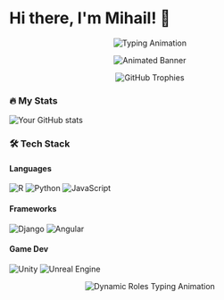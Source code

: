 # Hi there, I'm Mihail! 👋

<div align="center">
  <!-- First Typing Effect (Current One) -->
  <img src="https://readme-typing-svg.demolab.com?font=Fira+Code&pause=1000&color=22D3EE&width=435&lines=Full+Stack+Developer;Open+Source+Contributor;Tech+Enthusiast" alt="Typing Animation" />
  
  ![Animated Banner](https://github.com/yourusername/yourusername/blob/main/banner.gif?raw=true)
  
  <img src="https://github-profile-trophy.vercel.app/?username=yourusername&theme=onedark&row=2&column=4" alt="GitHub Trophies" />
</div>

### 🔥 My Stats
![Your GitHub stats](https://github-readme-stats.vercel.app/api?username=yourusername&show_icons=true&theme=radical)

### 🛠️ **Tech Stack**
#### **Languages**
![R](https://img.shields.io/badge/R-276DC3?style=for-the-badge&logo=r&logoColor=white)
![Python](https://img.shields.io/badge/Python-3776AB?style=for-the-badge&logo=python&logoColor=white)
![JavaScript](https://img.shields.io/badge/JavaScript-F7DF1E?style=for-the-badge&logo=javascript&logoColor=black)

#### **Frameworks**
![Django](https://img.shields.io/badge/Django-092E20?style=for-the-badge&logo=django&logoColor=white)
![Angular](https://img.shields.io/badge/Angular-DD0031?style=for-the-badge&logo=angular&logoColor=white)

#### **Game Dev**
![Unity](https://img.shields.io/badge/Unity-000000?style=for-the-badge&logo=unity&logoColor=white)
![Unreal Engine](https://img.shields.io/badge/Unreal%20Engine-0E1128?style=for-the-badge&logo=unreal-engine&logoColor=white)

<!-- New Typing Effect (Cycling Through Roles) -->
<div align="center">
  <img src="https://readme-typing-svg.demolab.com?font=Fira+Code&weight=600&size=24&pause=1500&color=22D3EE&width=435&lines=I+am+a+Programmer;I+am+a+PC+Builder;I+am+a+Website+Designer;I+am+a+Tech+Enthusiast" alt="Dynamic Roles Typing Animation" />
</div>
